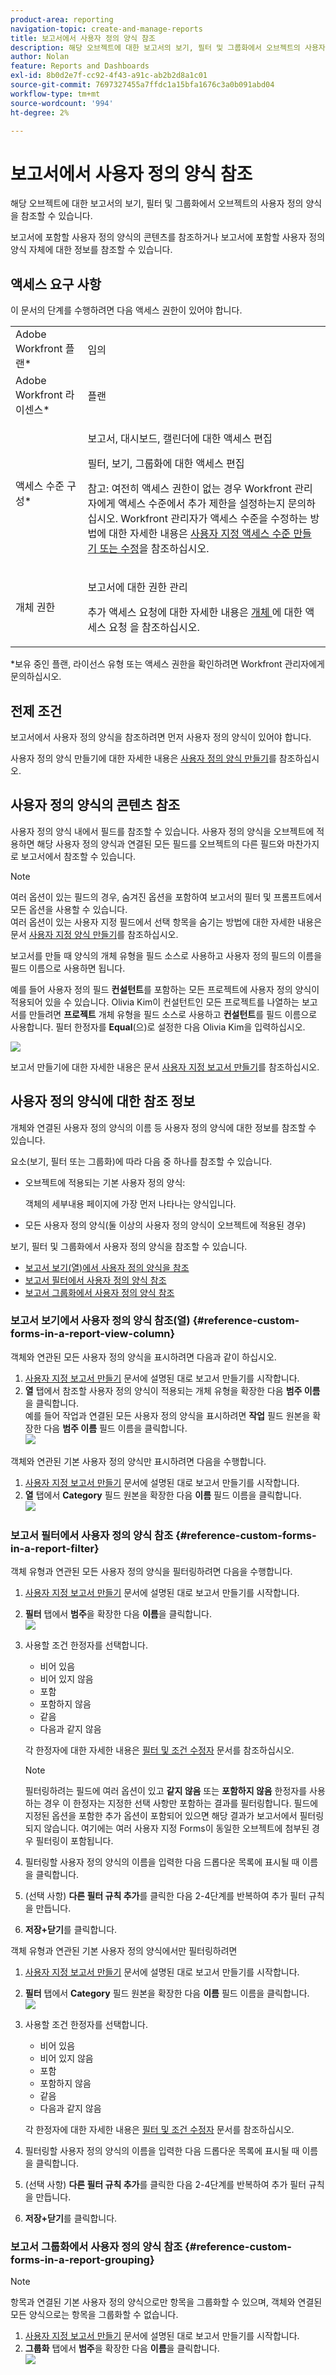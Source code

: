 ```yaml
---
product-area: reporting
navigation-topic: create-and-manage-reports
title: 보고서에서 사용자 정의 양식 참조
description: 해당 오브젝트에 대한 보고서의 보기, 필터 및 그룹화에서 오브젝트의 사용자 정의 양식을 참조할 수 있습니다.
author: Nolan
feature: Reports and Dashboards
exl-id: 8b0d2e7f-cc92-4f43-a91c-ab2b2d8a1c01
source-git-commit: 7697327455a7ffdc1a15bfa1676c3a0b091abd04
workflow-type: tm+mt
source-wordcount: '994'
ht-degree: 2%

---
```


# 보고서에서 사용자 정의 양식 참조

해당 오브젝트에 대한 보고서의 보기, 필터 및 그룹화에서 오브젝트의 사용자 정의 양식을 참조할 수 있습니다.

보고서에 포함할 사용자 정의 양식의 콘텐츠를 참조하거나 보고서에 포함할 사용자 정의 양식 자체에 대한 정보를 참조할 수 있습니다.

## 액세스 요구 사항

이 문서의 단계를 수행하려면 다음 액세스 권한이 있어야 합니다.

<table style="table-layout:auto"> 
 <col> 
 <col> 
 <tbody> 
  <tr> 
   <td role="rowheader">Adobe Workfront 플랜*</td> 
   <td> <p>임의</p> </td> 
  </tr> 
  <tr> 
   <td role="rowheader">Adobe Workfront 라이센스*</td> 
   <td> <p>플랜 </p> </td> 
  </tr> 
  <tr> 
   <td role="rowheader">액세스 수준 구성*</td> 
   <td> <p>보고서, 대시보드, 캘린더에 대한 액세스 편집</p> <p>필터, 보기, 그룹화에 대한 액세스 편집</p> <p>참고: 여전히 액세스 권한이 없는 경우 Workfront 관리자에게 액세스 수준에서 추가 제한을 설정하는지 문의하십시오. Workfront 관리자가 액세스 수준을 수정하는 방법에 대한 자세한 내용은 <a href="../../../administration-and-setup/add-users/configure-and-grant-access/create-modify-access-levels.md" class="MCXref xref">사용자 지정 액세스 수준 만들기 또는 수정</a>을 참조하십시오.</p> </td> 
  </tr> 
  <tr> 
   <td role="rowheader">개체 권한</td> 
   <td> <p>보고서에 대한 권한 관리</p> <p>추가 액세스 요청에 대한 자세한 내용은 <a href="../../../workfront-basics/grant-and-request-access-to-objects/request-access.md" class="MCXref xref">개체 </a>에 대한 액세스 요청 을 참조하십시오.</p> </td> 
  </tr> 
 </tbody> 
</table>

&#42;보유 중인 플랜, 라이선스 유형 또는 액세스 권한을 확인하려면 Workfront 관리자에게 문의하십시오.

## 전제 조건

보고서에서 사용자 정의 양식을 참조하려면 먼저 사용자 정의 양식이 있어야 합니다.

사용자 정의 양식 만들기에 대한 자세한 내용은 [사용자 정의 양식 만들기](/help/quicksilver/administration-and-setup/customize-workfront/create-manage-custom-forms/form-designer/design-a-form/design-a-form.md)를 참조하십시오.

## 사용자 정의 양식의 콘텐츠 참조

사용자 정의 양식 내에서 필드를 참조할 수 있습니다. 사용자 정의 양식을 오브젝트에 적용하면 해당 사용자 정의 양식과 연결된 모든 필드를 오브젝트의 다른 필드와 마찬가지로 보고서에서 참조할 수 있습니다.

>[!NOTE]
>
>여러 옵션이 있는 필드의 경우, 숨겨진 옵션을 포함하여 보고서의 필터 및 프롬프트에서 모든 옵션을 사용할 수 있습니다.\
>여러 옵션이 있는 사용자 지정 필드에서 선택 항목을 숨기는 방법에 대한 자세한 내용은 문서 [사용자 지정 양식 만들기](/help/quicksilver/administration-and-setup/customize-workfront/create-manage-custom-forms/form-designer/design-a-form/design-a-form.md)를 참조하십시오.

보고서를 만들 때 양식의 개체 유형을 필드 소스로 사용하고 사용자 정의 필드의 이름을 필드 이름으로 사용하면 됩니다.

예를 들어 사용자 정의 필드 **컨설턴트**&#x200B;를 포함하는 모든 프로젝트에 사용자 정의 양식이 적용되어 있을 수 있습니다. Olivia Kim이 컨설턴트인 모든 프로젝트를 나열하는 보고서를 만들려면 **프로젝트** 개체 유형을 필드 소스로 사용하고 **컨설턴트**&#x200B;를 필드 이름으로 사용합니다. 필터 한정자를 **Equal**(으)로 설정한 다음 Olivia Kim을 입력하십시오.

![](assets/qs-consultant-filter-example-350x126.png)

보고서 만들기에 대한 자세한 내용은 문서 [사용자 지정 보고서 만들기](../../../reports-and-dashboards/reports/creating-and-managing-reports/create-custom-report.md)를 참조하십시오.

## 사용자 정의 양식에 대한 참조 정보

개체와 연결된 사용자 정의 양식의 이름 등 사용자 정의 양식에 대한 정보를 참조할 수 있습니다.

요소&#x200B;(보기, 필터 또는 그룹화)에 따라 다음 중 하나를 참조할 수 있습니다.

* 오브젝트에 적용되는 기본 사용자 정의 양식:

  객체의 세부내용 페이지에 가장 먼저 나타나는 양식입니다.

* 모든 사용자 정의 양식(둘 이상의 사용자 정의 양식이 오브젝트에 적용된 경우)

보기, 필터 및 그룹화에서 사용자 정의 양식을 참조할 수 있습니다.

* [보고서 보기(열)에서 사용자 정의 양식을 참조](#reference-custom-forms-in-a-report-view-column)
* [보고서 필터에서 사용자 정의 양식 참조](#reference-custom-forms-in-a-report-filter)
* [보고서 그룹화에서 사용자 정의 양식 참조](#reference-custom-forms-in-a-report-grouping)

### 보고서 보기에서 사용자 정의 양식 참조(열) {#reference-custom-forms-in-a-report-view-column}

객체와 연관된 모든 사용자 정의 양식을 표시하려면 다음과 같이 하십시오.

1. [사용자 지정 보고서 만들기](../../../reports-and-dashboards/reports/creating-and-managing-reports/create-custom-report.md) 문서에 설명된 대로 보고서 만들기를 시작합니다.
1. **열** 탭에서 참조할 사용자 정의 양식이 적용되는 개체 유형을 확장한 다음 **범주 이름**&#x200B;을 클릭합니다.\
   예를 들어 작업과 연결된 모든 사용자 정의 양식을 표시하려면 **작업** 필드 원본을 확장한 다음 **범주 이름** 필드 이름을 클릭합니다.\
   ![](assets/qs-category-name-column-350x267.png)

객체와 연관된 기본 사용자 정의 양식만 표시하려면 다음을 수행합니다.

1. [사용자 지정 보고서 만들기](../../../reports-and-dashboards/reports/creating-and-managing-reports/create-custom-report.md) 문서에 설명된 대로 보고서 만들기를 시작합니다.
1. **열** 탭에서 **Category** 필드 원본을 확장한 다음 **이름** 필드 이름을 클릭합니다.\
   ![](assets/qs-category-name-column-2-350x248.png)

### 보고서 필터에서 사용자 정의 양식 참조 {#reference-custom-forms-in-a-report-filter}

객체 유형과 연관된 모든 사용자 정의 양식을 필터링하려면 다음을 수행합니다.

1. [사용자 지정 보고서 만들기](../../../reports-and-dashboards/reports/creating-and-managing-reports/create-custom-report.md) 문서에 설명된 대로 보고서 만들기를 시작합니다.
1. **필터** 탭에서 **범주**&#x200B;을 확장한 다음 **이름**&#x200B;을 클릭합니다.\
   ![](assets/qs-categories-name-filter-350x311.png)

1. 사용할 조건 한정자를 선택합니다.

   * 비어 있음
   * 비어 있지 않음
   * 포함
   * 포함하지 않음
   * 같음
   * 다음과 같지 않음

   각 한정자에 대한 자세한 내용은 [필터 및 조건 수정자](../../../reports-and-dashboards/reports/reporting-elements/filter-condition-modifiers.md) 문서를 참조하십시오.

   >[!NOTE]
   >
   >필터링하려는 필드에 여러 옵션이 있고 **같지 않음** 또는 **포함하지 않음** 한정자를 사용하는 경우 이 한정자는 지정한 선택 사항만 포함하는 결과를 필터링합니다. 필드에 지정된 옵션을 포함한 추가 옵션이 포함되어 있으면 해당 결과가 보고서에서 필터링되지 않습니다. 여기에는 여러 사용자 지정 Forms이 동일한 오브젝트에 첨부된 경우 필터링이 포함됩니다.

1. 필터링할 사용자 정의 양식의 이름을 입력한 다음 드롭다운 목록에 표시될 때 이름을 클릭합니다.
1. (선택 사항) **다른 필터 규칙 추가**&#x200B;를 클릭한 다음 2-4단계를 반복하여 추가 필터 규칙을 만듭니다.
1. **저장+닫기**&#x200B;를 클릭합니다.

객체 유형과 연관된 기본 사용자 정의 양식에서만 필터링하려면

1. [사용자 지정 보고서 만들기](../../../reports-and-dashboards/reports/creating-and-managing-reports/create-custom-report.md) 문서에 설명된 대로 보고서 만들기를 시작합니다.
1. **필터** 탭에서 **Category** 필드 원본을 확장한 다음 **이름** 필드 이름을 클릭합니다.\
   ![](assets/qs-category-name-filter-350x437.png)

1. 사용할 조건 한정자를 선택합니다.

   * 비어 있음
   * 비어 있지 않음
   * 포함
   * 포함하지 않음
   * 같음
   * 다음과 같지 않음

   각 한정자에 대한 자세한 내용은 [필터 및 조건 수정자](../../../reports-and-dashboards/reports/reporting-elements/filter-condition-modifiers.md) 문서를 참조하십시오.

1. 필터링할 사용자 정의 양식의 이름을 입력한 다음 드롭다운 목록에 표시될 때 이름을 클릭합니다.
1. (선택 사항) **다른 필터 규칙 추가**&#x200B;를 클릭한 다음 2-4단계를 반복하여 추가 필터 규칙을 만듭니다.
1. **저장+닫기**&#x200B;를 클릭합니다.

### 보고서 그룹화에서 사용자 정의 양식 참조 {#reference-custom-forms-in-a-report-grouping}

>[!NOTE]
>
>항목과 연결된 기본 사용자 정의 양식으로만 항목을 그룹화할 수 있으며, 객체와 연결된 모든 양식으로는 항목을 그룹화할 수 없습니다.

1. [사용자 지정 보고서 만들기](../../../reports-and-dashboards/reports/creating-and-managing-reports/create-custom-report.md) 문서에 설명된 대로 보고서 만들기를 시작합니다.
1. **그룹화** 탭에서 **범주**&#x200B;을 확장한 다음 **이름**&#x200B;을 클릭합니다.\
   ![](assets/qs-category-name-grouping-350x373.png)
